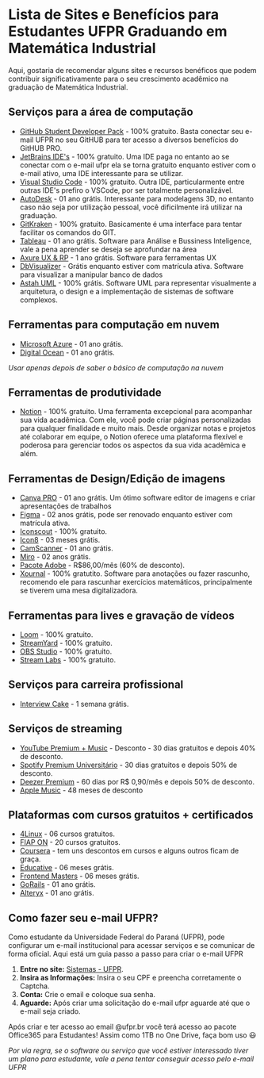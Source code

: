 # Lista de Sites e Benefícios para Estudantes UFPR Graduando em Matemática Industrial

Aqui, gostaria de recomendar alguns sites e recursos benéficos que podem contribuir significativamente para o seu crescimento acadêmico na graduação de Matemática Industrial.

## Serviços para a área de computação

- [GitHub Student Developer Pack](https://education.github.com/pack) - 100% gratuito. Basta conectar seu e-mail UFPR no seu GitHUB para ter acesso a diversos benefícios do GitHUB PRO.
- [JetBrains IDE's](https://www.jetbrains.com/community/education/) - 100% gratuito. Uma IDE paga no entanto ao se conectar com o e-mail ufpr ela se torna gratuito enquanto estiver com o e-mail ativo, uma IDE interessante para se utilizar.
- [Visual Studio Code](https://code.visualstudio.com) - 100% gratuito. Outra IDE, particularmente entre outras IDE's prefiro o VSCode, por ser totalmente personalizável.
- [AutoDesk](https://www.autodesk.com/education/free-software) - 01 ano grátis. Interessante para modelagens 3D, no entanto caso não seja por utilização pessoal, você dificilmente irá utilizar na graduação.
- [GitKraken](https://www.gitkraken.com/student-resources) - 100% gratuito. Basicamente é uma interface para tentar facilitar os comandos do GIT.
- [Tableau](https://www.tableau.com/academic/students) - 01 ano grátis. Software para Análise e Bussiness Inteligence, vale a pena aprender se deseja se aprofundar na área 
- [Axure UX & RP](https://www.axure.com/education) - 1 ano grátis. Software para ferramentas UX
- [DbVisualizer](https://www.dbvis.com/pricing/#academic) - Grátis enquanto estiver com matrícula ativa. Software para visualizar a manipular banco de dados 
- [Astah UML](https://astah.net/products/free-student-license/) - 100% grátis. Software UML para representar visualmente a arquitetura, o design e a implementação de sistemas de software complexos.

## Ferramentas para computação em nuvem

- [Microsoft Azure](https://azure.microsoft.com/en-us/free/students/) - 01 ano grátis.
- [Digital Ocean](https://www.digitalocean.com/github-students) - 01 ano grátis.

*Usar apenas depois de saber o básico de computação na nuvem*

## Ferramentas de produtividade

- [Notion](https://www.notion.so/students) - 100% gratuito. Uma ferramenta excepcional para acompanhar sua vida acadêmica. Com ele, você pode criar páginas personalizadas para qualquer finalidade e muito mais. Desde organizar notas e projetos até colaborar em equipe, o Notion oferece uma plataforma flexível e poderosa para gerenciar todos os aspectos da sua vida acadêmica e além.

## Ferramentas de Design/Edição de imagens

- [Canva PRO](https://www.canva.com/education/students/) - 01 ano grátis. Um ótimo software editor de imagens e criar apresentações de trabalhos
- [Figma](https://www.figma.com/education/) - 02 anos grátis, pode ser renovado enquanto estiver com matrícula ativa.
- [Iconscout](https://iconscout.com/github-students) - 100% gratuito.
- [Icon8](https://icons8.com.br/github-students) - 03 meses grátis.
- [CamScanner](https://mo.camscanner.com/user/uniStuActivity) - 01 ano grátis.
- [Miro](https://miro.com/education-whiteboard/) - 02 anos grátis.
- [Pacote Adobe](https://www.adobe.com/br/creativecloud/buy/students.html) - R$86,00/mês (60% de desconto).
- [Xournal](https://xournalpp.github.io/) - 100% gratutito. Software para anotações ou fazer rascunho, recomendo ele para rascunhar exercícios matemáticos, principalmente se tiverem uma mesa digitalizadora.

## Ferramentas para lives e gravação de vídeos

- [Loom](https://www.loom.com/education) - 100% gratuito.
- [StreamYard](https://streamyard.com/github-students) - 100% gratuito.
- [OBS Studio](https://obsproject.com/pt-br/download) - 100% gratuito.
- [Stream Labs](https://streamlabs.com/pt-br/?utm_source=google&utm_medium=cpc&utm_term=streamlabs&utm_campaign=%5BPr%3AS%5D%20%5BP%3AG%5D%20%5BC%3AS%5D%20%5BG%3AINTL%5D%20%5BF%3ANull%5D%20%5BI%3ANull%5D%20%5BCo%3ANull%5D%20%5BD%3ABrand%5D%20%5BA%3ANull%5D&utm_content=RSA&gad_source=1&gclid=EAIaIQobChMIkPHCgIm4hAMVAUFIAB3hJwELEAAYASAAEgIYofD_BwE) - 100% gratuito.

## Serviços para carreira profissional

- [Interview Cake](https://www.interviewcake.com/github-students) - 1 semana grátis.

## Serviços de streaming

- [YouTube Premium + Music](https://www.youtube.com/premium/student) - Desconto - 30 dias gratuitos e depois 40% de desconto.
- [Spotify Premium Universitário](https://www.spotify.com/us/student/) - 30 dias gratuitos e depois 50% de desconto.
- [Deezer Premium](https://www.deezer.com/us/offers/student) - 60 dias por R$ 0,90/mês e depois 50% de desconto.
- [Apple Music](https://support.apple.com/pt-br/106008) - 48 meses de desconto

## Plataformas com cursos gratuitos + certificados

- [4Linux](https://4linux.com.br/cursos/cursos-starter/) - 06 cursos gratuitos.
- [FIAP ON](https://on.fiap.com.br) - 20 cursos gratuitos.
- [Coursera](https://www.coursera.org) - tem uns descontos em cursos e alguns outros ficam de graça.
- [Educative](https://www.educative.io/github-students) - 06 meses grátis.
- [Frontend Masters](https://frontendmasters.com/welcome/github-student-developers/) - 06 meses grátis.
- [GoRails](https://gorails.com/github-students) - 01 ano grátis.
- [Alteryx](https://www.alteryx.com/pt-br/sparked/students) - 01 ano grátis.

## Como fazer seu e-mail UFPR?

Como estudante da Universidade Federal do Paraná (UFPR), pode configurar um e-mail institucional para acessar serviços e se comunicar de forma oficial. Aqui está um guia passo a passo para criar o e-mail UFPR

1. **Entre no site:** [Sistemas - UFPR](https://sistemas.ufpr.br/public/solicitar-email).
2. **Insira as Informações:** Insira o seu CPF e preencha corretamente o Captcha.
3. **Conta:** Crie o email e coloque sua senha.
4. **Aguarde:** Após criar uma solicitação do e-mail ufpr aguarde até que o e-mail seja criado.

Após criar e ter acesso ao email @ufpr.br você terá acesso ao pacote Office365 para Estudantes! Assim como 1TB no One Drive, faça bom uso 😃

*Por via regra, se o software ou serviço que você estiver interessado tiver um plano para estudante, vale a pena tentar conseguir acesso pelo e-mail UFPR*
